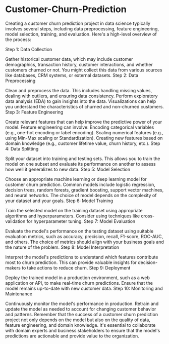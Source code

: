 # Customer-Churn-Prediction

Creating a customer churn prediction project in data science typically involves several steps, including data preprocessing, feature engineering, model selection, training, and evaluation. Here's a high-level overview of the process:

Step 1: Data Collection

Gather historical customer data, which may include customer demographics, transaction history, customer interactions, and whether customers churned or not. You might collect this data from various sources like databases, CRM systems, or external datasets.
Step 2: Data Preprocessing

Clean and preprocess the data. This includes handling missing values, dealing with outliers, and ensuring data consistency.
Perform exploratory data analysis (EDA) to gain insights into the data. Visualizations can help you understand the characteristics of churned and non-churned customers.
Step 3: Feature Engineering

Create relevant features that can help improve the predictive power of your model. Feature engineering can involve:
Encoding categorical variables (e.g., one-hot encoding or label encoding).
Scaling numerical features (e.g., using Min-Max scaling or Standardization).
Creating new features based on domain knowledge (e.g., customer lifetime value, churn history, etc.).
Step 4: Data Splitting

Split your dataset into training and testing sets. This allows you to train the model on one subset and evaluate its performance on another to assess how well it generalizes to new data.
Step 5: Model Selection

Choose an appropriate machine learning or deep learning model for customer churn prediction. Common models include logistic regression, decision trees, random forests, gradient boosting, support vector machines, and neural networks. The choice of model depends on the complexity of your dataset and your goals.
Step 6: Model Training

Train the selected model on the training dataset using appropriate algorithms and hyperparameters. Consider using techniques like cross-validation for hyperparameter tuning.
Step 7: Model Evaluation

Evaluate the model's performance on the testing dataset using suitable evaluation metrics, such as accuracy, precision, recall, F1-score, ROC-AUC, and others. The choice of metrics should align with your business goals and the nature of the problem.
Step 8: Model Interpretation

Interpret the model's predictions to understand which features contribute most to churn prediction. This can provide valuable insights for decision-makers to take actions to reduce churn.
Step 9: Deployment

Deploy the trained model in a production environment, such as a web application or API, to make real-time churn predictions. Ensure that the model remains up-to-date with new customer data.
Step 10: Monitoring and Maintenance

Continuously monitor the model's performance in production. Retrain and update the model as needed to account for changing customer behavior and patterns.
Remember that the success of a customer churn prediction project not only depends on the model but also on the quality of data, feature engineering, and domain knowledge. It's essential to collaborate with domain experts and business stakeholders to ensure that the model's predictions are actionable and provide value to the organization.
